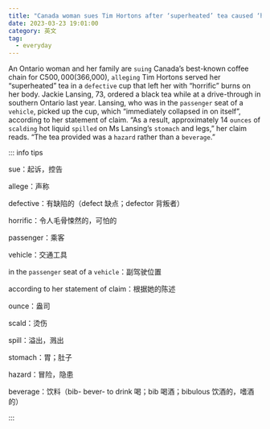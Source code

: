 ```yaml
---
title: "Canada woman sues Tim Hortons after ‘superheated’ tea caused ‘horrific’ burns"
date: 2023-03-23 19:01:00
category: 英文
tag:
  - everyday
---
```


An Ontario woman and her family are `suing` Canada’s best-known coffee chain for C$500,000 ($366,000), `alleging` Tim Hortons served her “superheated” tea in a `defective` cup that left her with “horrific” burns on her body. Jackie Lansing, 73, ordered a black tea while at a drive-through in southern Ontario last year. Lansing, who was in the `passenger` seat of a `vehicle`, picked up the cup, which “immediately collapsed in on itself”, according to her statement of claim. “As a result, approximately 14 `ounces` of `scalding` hot liquid `spilled` on Ms Lansing’s `stomach` and legs,” her claim reads. “The tea provided was a `hazard` rather than a `beverage`.”

::: info tips

sue：起诉，控告

allege：声称

defective：有缺陷的（defect 缺点；defector 背叛者）

horrific：令人毛骨悚然的，可怕的

passenger：乘客

vehicle：交通工具

in the `passenger` seat of a `vehicle`：副驾驶位置

according to her statement of claim：根据她的陈述

ounce：盎司

scald：烫伤

spill：溢出，溅出

stomach：胃；肚子

hazard：冒险，隐患

beverage：饮料（bib- bever- to drink 喝；bib 喝酒；bibulous 饮酒的，嗜酒的）

:::

